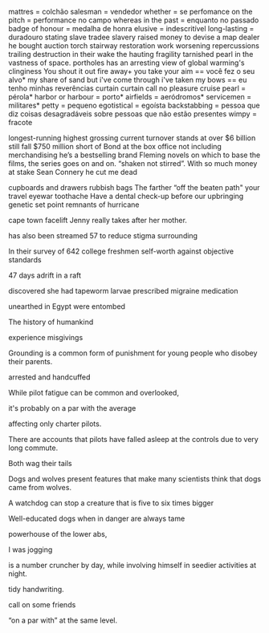 
mattres = colchão
salesman = vendedor
whether = se
perfomance on the pitch = performance no campo
whereas in the past = enquanto no passado
badge of honour = medalha de honra
elusive = indescritível
long-lasting = duradouro
stating
slave tradee
slavery
raised money
to devise
a map dealer
he bought
auction
torch
stairway
restoration work
worsening repercussions
trailing destruction in their 
wake
the hauting fragility
tarnished
pearl in the vastness of space. 
portholes
has an arresting view of global warming's
clinginess
You shout it out
fire away+
you take your aim == você fez o seu alvo*
my share of sand
but i've come through
i've taken my bows == eu tenho minhas reverências
curtain
curtain call
no pleasure cruise
pearl = pérola*
harbor or harbour = porto*
airfields = aeródromos*
servicemen = militares*
petty = pequeno
egotistical = egoísta
backstabbing = pessoa que diz coisas desagradáveis sobre pessoas que não estão presentes
wimpy = fracote

longest-running
highest grossing
current turnover stands at over $6 billion
still fall $750 million short of Bond at
the box office
not including merchandising
he’s a bestselling brand
Fleming novels on which
to base the films, the series goes on and on.
“shaken not stirred”.
With so much money at stake
Sean Connery
he cut me dead

cupboards and drawers
rubbish bags
The farther “off the beaten path" your travel
eyewar
toothache
Have a dental check-up before
our upbringing
genetic set point
remnants of hurricane

cape town
facelift
Jenny really takes after her mother.

 has also been streamed 57
 to reduce stigma surrounding

 In their survey of 642 college freshmen
 self-worth against objective standards

47 days adrift in a raft

discovered she had
tapeworm larvae
prescribed migraine medication

unearthed in Egypt
were entombed

The history
of humankind 

experience misgivings

Grounding is a common form of punishment for young
people who disobey their parents.

arrested and handcuffed

While pilot fatigue can be common and overlooked,

it's probably on a par with the average

affecting only charter pilots.

There are accounts that pilots have falled asleep at the controls due to very long commute.

Both wag their tails

Dogs and wolves present features that make many scientists think that dogs came from wolves.

A watchdog can stop a creature that is five to six times bigger

Well-educated dogs when in danger are always tame

powerhouse of the lower abs,

I was jogging

is a number cruncher by day, while involving himself in seedier activities at night.

tidy handwriting.

call on some friends

“on a par with” at the same level.